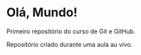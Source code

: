 # Olá, Mundo!
 Primeiro repositório do curso de Git e GitHub.

 Repositório criado durante uma aula au vivo.
